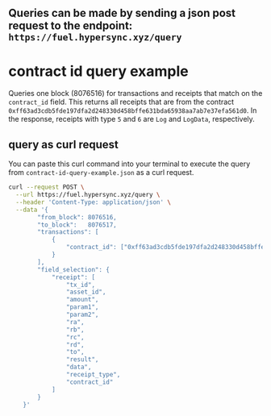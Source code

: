 ## Queries can be made by sending a json post request to the endpoint: `https://fuel.hypersync.xyz/query`

# contract id query example
Queries one block (8076516) for transactions and receipts that match on the `contract_id` field.  This returns all receipts that are from the contract `0xff63ad3cdb5fde197dfa2d248330d458bffe631bda65938aa7ab7e37efa561d0`.  In the response, receipts with type `5` and `6` are `Log` and `LogData`, respectively.

## query as curl request
You can paste this curl command into your terminal to execute the query from `contract-id-query-example.json` as a curl request.

```bash
curl --request POST \
  --url https://fuel.hypersync.xyz/query \
  --header 'Content-Type: application/json' \
  --data '{
        "from_block": 8076516,
		"to_block":   8076517,
        "transactions": [
			{
				"contract_id": ["0xff63ad3cdb5fde197dfa2d248330d458bffe631bda65938aa7ab7e37efa561d0"]
			}
		],
        "field_selection": {
			"receipt": [
				"tx_id",
				"asset_id",
				"amount",
				"param1",
				"param2",
				"ra",
				"rb",
				"rc",
				"rd",
				"to",
				"result",
				"data",
				"receipt_type",
				"contract_id"
			]
		}
    }'
```

